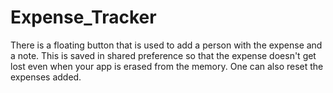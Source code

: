 # Expense_Tracker
There is a floating button that is used to add a person with the expense and a note. This is saved in shared preference so that the expense doesn't get lost even when your app is erased from the memory. One can also reset the expenses added.
